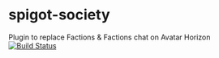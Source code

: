 # spigot-society
Plugin to replace Factions &amp; Factions chat on Avatar Horizon  
[![Build Status](https://travis-ci.org/Nokorbis/spigot-society.svg?branch=master)](https://travis-ci.org/Nokorbis/spigot-society)
